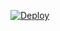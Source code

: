 [![Deploy](https://www.herokucdn.com/deploy/button.png)](https://dashboard.heroku.com/new?template=https://github.com/cqm3888/aaaHX)
